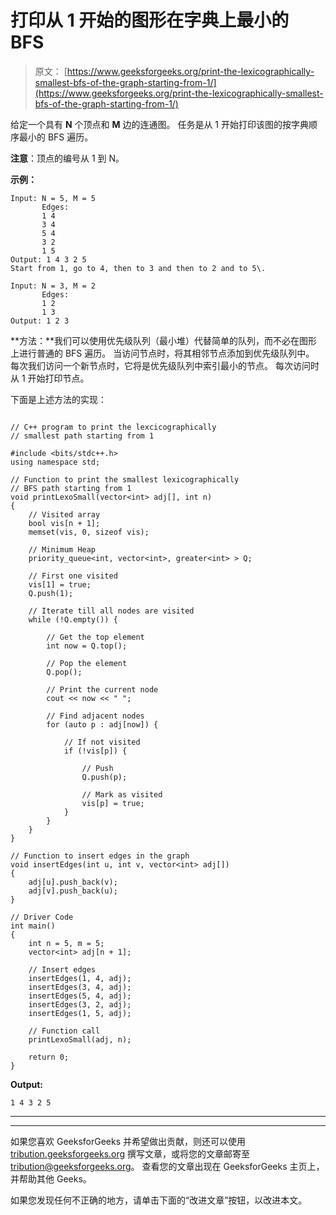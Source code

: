 # 打印从 1 开始的图形在字典上最小的 BFS

> 原文： [https://www.geeksforgeeks.org/print-the-lexicographically-smallest-bfs-of-the-graph-starting-from-1/](https://www.geeksforgeeks.org/print-the-lexicographically-smallest-bfs-of-the-graph-starting-from-1/)

给定一个具有 **N** 个顶点和 **M** 边的连通图。 任务是从 1 开始打印该图的按字典顺序最小的 BFS 遍历。

**注意**：顶点的编号从 1 到 N。

**示例：**

```
Input: N = 5, M = 5 
       Edges: 
       1 4
       3 4
       5 4
       3 2
       1 5 
Output: 1 4 3 2 5 
Start from 1, go to 4, then to 3 and then to 2 and to 5\. 

Input: N = 3, M = 2 
       Edges: 
       1 2 
       1 3 
Output: 1 2 3 

```

**方法：**我们可以使用优先级队列（最小堆）代替简单的队列，而不必在图形上进行普通的 BFS 遍历。 当访问节点时，将其相邻节点添加到优先级队列中。 每次我们访问一个新节点时，它将是优先级队列中索引最小的节点。 每次访问时从 1 开始打印节点。

下面是上述方法的实现：

```

// C++ program to print the lexcicographically 
// smallest path starting from 1 

#include <bits/stdc++.h> 
using namespace std; 

// Function to print the smallest lexicographically 
// BFS path starting from 1 
void printLexoSmall(vector<int> adj[], int n) 
{ 
    // Visited array 
    bool vis[n + 1]; 
    memset(vis, 0, sizeof vis); 

    // Minimum Heap 
    priority_queue<int, vector<int>, greater<int> > Q; 

    // First one visited 
    vis[1] = true; 
    Q.push(1); 

    // Iterate till all nodes are visited 
    while (!Q.empty()) { 

        // Get the top element 
        int now = Q.top(); 

        // Pop the element 
        Q.pop(); 

        // Print the current node 
        cout << now << " "; 

        // Find adjacent nodes 
        for (auto p : adj[now]) { 

            // If not visited 
            if (!vis[p]) { 

                // Push 
                Q.push(p); 

                // Mark as visited 
                vis[p] = true; 
            } 
        } 
    } 
} 

// Function to insert edges in the graph 
void insertEdges(int u, int v, vector<int> adj[]) 
{ 
    adj[u].push_back(v); 
    adj[v].push_back(u); 
} 

// Driver Code 
int main() 
{ 
    int n = 5, m = 5; 
    vector<int> adj[n + 1]; 

    // Insert edges 
    insertEdges(1, 4, adj); 
    insertEdges(3, 4, adj); 
    insertEdges(5, 4, adj); 
    insertEdges(3, 2, adj); 
    insertEdges(1, 5, adj); 

    // Function call 
    printLexoSmall(adj, n); 

    return 0; 
} 

```

**Output:**

```
1 4 3 2 5

```



* * *

* * *

如果您喜欢 GeeksforGeeks 并希望做出贡献，则还可以使用 [tribution.geeksforgeeks.org](https://contribute.geeksforgeeks.org/) 撰写文章，或将您的文章邮寄至 tribution@geeksforgeeks.org。 查看您的文章出现在 GeeksforGeeks 主页上，并帮助其他 Geeks。

如果您发现任何不正确的地方，请单击下面的“改进文章”按钮，以改进本文。
